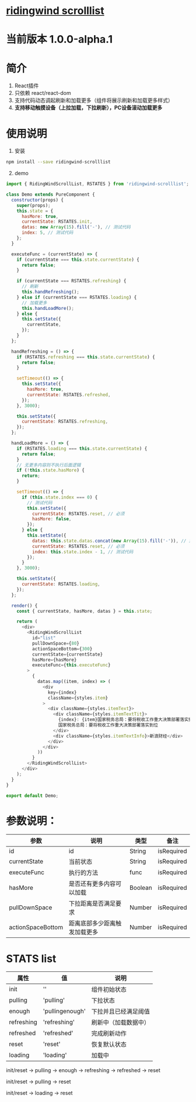 # [ridingwind scrolllist](https://github.com/LinQinTao/ridingwind-scrolllist.git)

# 当前版本 1.0.0-alpha.1

# 简介
1. React插件
2. 只依赖 react/react-dom
3. 支持代码动态调起刷新和加载更多（组件将展示刷新和加载更多样式）
4. **支持移动触摸设备（上拉加载，下拉刷新），PC设备滚动加载更多**

# 使用说明

1. 安装

```sh
npm install --save ridingwind-scrolllist
```

2. demo

```js
import { RidingWindScrollList, RSTATES } from 'ridingwind-scrolllist';

class Demo extends PureComponent {
  constructor(props) {
    super(props);
    this.state = {
      hasMore: true,
      currentState: RSTATES.init,
      datas: new Array(15).fill('-'), // 测试代码
      index: 5, // 测试代码
    };
  }

  executeFunc = (currentState) => {
    if (currentState === this.state.currentState) {
      return false;
    }

    if (currentState === RSTATES.refreshing) {
      // 刷新
      this.handRefreshing();
    } else if (currentState === RSTATES.loading) {
      // 加载更多
      this.handLoadMore();
    } else {
      this.setState({
        currentState,
      });
    }
  };

  handRefreshing = () => {
    if (RSTATES.refreshing === this.state.currentState) {
      return false;
    }

    setTimeout(() => {
      this.setState({
        hasMore: true,
        currentState: RSTATES.refreshed,
      });
    }, 3000);

    this.setState({
      currentState: RSTATES.refreshing,
    });
  };

  handLoadMore = () => {
    if (RSTATES.loading === this.state.currentState) {
      return false;
    }
    // 无更多内容则不执行后面逻辑
    if (!this.state.hasMore) {
      return;
    }

    setTimeout(() => {
      if (this.state.index === 0) {
        // 测试代码
        this.setState({
          currentState: RSTATES.reset, // 必须
          hasMore: false,
        });
      } else {
        this.setState({
          datas: this.state.datas.concat(new Array(15).fill('-')), // 测试代码
          currentState: RSTATES.reset, // 必须
          index: this.state.index - 1, // 测试代码
        });
      }
    }, 3000);

    this.setState({
      currentState: RSTATES.loading,
    });
  };

  render() {
    const { currentState, hasMore, datas } = this.state;

    return (
      <div>
        <RidingWindScrollList
          id="list"
          pullDownSpace={80}
          actionSpaceBottom={300}
          currentState={currentState}
          hasMore={hasMore}
          executeFunc={this.executeFunc}
        >
          {
            datas.map((item, index) => (
              <div
                key={index}
                className={styles.item}
              >
                <div className={styles.itemText}>
                  <div className={styles.itemTextTit}>
                    {index}: {item}国家税务总局：要将税收工作重大决策部署落实到位
                    国家税务总局：要将税收工作重大决策部署落实到位
                  </div>
                  <div className={styles.itemTextInfo}>新浪财经</div>
                </div>
              </div>
            ))
          }
        </RidingWindScrollList>
      </div>
    );
  }
}

export default Demo;

```

# 参数说明：

| 参数             | 说明                                          | 类型   | 备注                  |
| ---------------- | --------------------------------------------- | ------ | --------------------- |
| id           | id                                  | String | isRequired            |
| currentState     | 当前状态                                  | String   | isRequired            |
| executeFunc          | 执行的方法                        | func   |            isRequired           |
| hasMore          | 是否还有更多内容可以加载                | Boolean   |            isRequired           |
| pullDownSpace       | 下拉距离是否满足要求                 | Number    |      isRequired                 |
| actionSpaceBottom   | 距离底部多少距离触发加载更多                  | Number    |       isRequired        |


# STATS list

| 属性       | 值               | 说明                 |
| ---------- | ---------------- | -------------------- |
| init       | ''               | 组件初始状态         |
| pulling    | 'pulling'        | 下拉状态             |
| enough     | 'pullingenough' | 下拉并且已经满足阈值 |
| refreshing | 'refreshing'     | 刷新中（加载数据中） |
| refreshed  | 'refreshed'      | 完成刷新动作         |
| reset      | 'reset'          | 恢复默认状态         |
| loading    | 'loading'        | 加载中               |

init/reset -> pulling -> enough -> refreshing -> refreshed -> reset

init/reset -> pulling -> reset

init/reset -> loading -> reset
